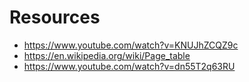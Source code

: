 # Resources
- https://www.youtube.com/watch?v=KNUJhZCQZ9c
- https://en.wikipedia.org/wiki/Page_table
- https://www.youtube.com/watch?v=dn55T2q63RU
